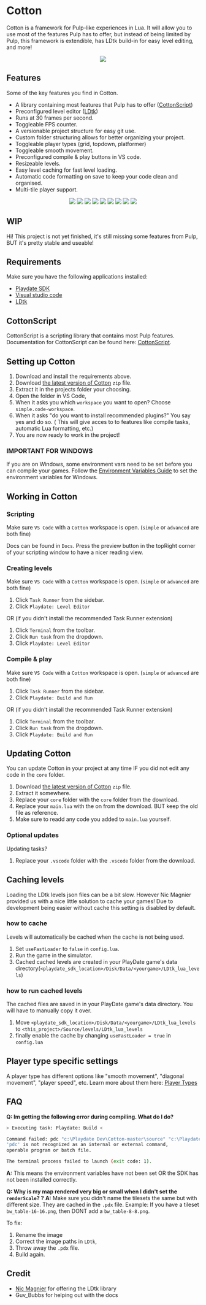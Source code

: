 # Cotton

Cotton is a framework for Pulp-like experiences in Lua. It will allow you to use most of the features Pulp has to offer, but instead of being limited by Pulp, this framework is extendible, has LDtk build-in for easy level editing, and more!

<p align="center">
    <img
    src="https://raw.githubusercontent.com/unbelievableflavour/cotton/master/Docs/images/environment.png" />
</p>

## Features

Some of the key features you find in Cotton.

* A library containing most features that Pulp has to offer ([CottonScript](https://github.com/unbelievableflavour/Cotton/wiki/CottonScript))
* Preconfigured level editor ([LDtk](https://ldtk.io/))
* Runs at 30 frames per second.
* Toggleable FPS counter.
* A versionable project structure for easy git use.
* Custom folder structuring allows for better organizing your project.
* Toggleable player types (grid, topdown, platformer)
* Toggleable smooth movement.
* Preconfigured compile & play buttons in VS code.
* Resizeable levels.
* Easy level caching for fast level loading.
* Automatic code formatting on save to keep your code clean and organised.
* Multi-tile player support.

<p align="center">
    <img src="https://raw.githubusercontent.com/unbelievableflavour/cotton/master/Docs/images/showcase/player_grid.gif" />
    <img src="https://raw.githubusercontent.com/unbelievableflavour/cotton/master/Docs/images/showcase/player_platformer.gif" />
    <img src="https://raw.githubusercontent.com/unbelievableflavour/cotton/master/Docs/images/showcase/player_topdown.gif" />
    <img src="https://raw.githubusercontent.com/unbelievableflavour/cotton/master/Docs/images/showcase/movement_smooth.gif" />
    <img src="https://raw.githubusercontent.com/unbelievableflavour/cotton/master/Docs/images/showcase/camera_follow.gif" />
    <img src="https://raw.githubusercontent.com/unbelievableflavour/cotton/master/Docs/images/showcase/camera_follow_locked.gif" />
    <img src="https://raw.githubusercontent.com/unbelievableflavour/cotton/master/Docs/images/showcase/dialogs.gif" />
    <img src="https://raw.githubusercontent.com/unbelievableflavour/cotton/master/Docs/images/showcase/bigger_maps.gif" />
    <img src="https://raw.githubusercontent.com/unbelievableflavour/cotton/master/Docs/images/showcase/big_player.gif" />
</p>

## WIP

Hi! This project is not yet finished, it's still missing some features from Pulp, BUT it's pretty stable and useable!

## Requirements

Make sure you have the following applications installed:

* [Playdate SDK](https://play.date/dev/) 
* [Visual studio code](https://code.visualstudio.com/)
* [LDtk](https://ldtk.io/)

## CottonScript

CottonScript is a scripting library that contains most Pulp features.
Documentation for CottonScript can be found here: [CottonScript](https://github.com/unbelievableflavour/Cotton/wiki/CottonScript).

## Setting up Cotton

1. Download and install the requirements above.
2. Download [the latest version of Cotton](https://github.com/unbelievableflavour/Cotton/releases) `zip` file.
3. Extract it in the projects folder your choosing.
4. Open the folder in VS Code, 
5. When it asks you which `workspace` you want to open? Choose `simple.code-workspace`. 
6. When it asks "do you want to install recommended plugins?" You say yes and do so. ( This will give acces to to features like compile tasks, automatic Lua formatting, etc.)
7. You are now ready to work in the project!

### IMPORTANT FOR WINDOWS

If you are on Windows, some environment vars need to be set before you can compile your games.
Follow the [Environment Variables Guide](https://github.com/unbelievableflavour/Cotton/wiki/How-to:-Setup-environment-variables) to set the environment variables for Windows.

## Working in Cotton

### Scripting

Make sure `VS Code` with a `Cotton` workspace is open. (`simple` or `advanced` are both fine)

Docs can be found in `Docs`. Press the preview button in the topRight corner of your scripting window to have a nicer reading view.

### Creating levels

Make sure `VS Code` with a `Cotton` workspace is open. (`simple` or `advanced` are both fine)

1. Click `Task Runner` from the sidebar.
2. Click `Playdate: Level Editor`

OR (if you didn't install the recommended Task Runner extension)

1. Click `Terminal` from the toolbar.
2. Click `Run task` from the dropdown.
3. Click `Playdate: Level Editor`

### Compile & play

Make sure `VS Code` with a `Cotton` workspace is open. (`simple` or `advanced` are both fine)

1. Click `Task Runner` from the sidebar.
2. Click `Playdate: Build and Run`

OR (if you didn't install the recommended Task Runner extension)

1. Click `Terminal` from the toolbar.
2. Click `Run task` from the dropdown.
3. Click `Playdate: Build and Run`

## Updating Cotton

You can update Cotton in your project at any time IF you did not edit any code in the `core` folder.

1. Download [the latest version of Cotton](https://github.com/unbelievableflavour/Cotton/releases) `zip` file.
2. Extract it somewhere.
3. Replace your `core` folder with the `core` folder from the download.
4. Replace your `main.lua` with the on from the download. BUT keep the old file as reference.
5. Make sure to readd any code you added to `main.lua` yourself.

### Optional updates

Updating tasks?
1. Replace your `.vscode` folder with the `.vscode` folder from the download.

## Caching levels

Loading the LDtk levels json files can be a bit slow. However Nic Magnier provided us with a nice little solution to cache your games!
Due to development being easier without cache this setting is disabled by default.

### how to cache

Levels will automatically be cached when the cache is not being used. 

1. Set `useFastLoader` to `false` in `config.lua`.
2. Run the game in the simulator.
3. Cached cached levels are created in your PlayDate game's data directory(`<playdate_sdk_location>/Disk/Data/<yourgame>/LDtk_lua_levels`)

### how to run cached levels

The cached files are saved in in your PlayDate game's data directory. You will have to manually copy it over.

1. Move `<playdate_sdk_location>/Disk/Data/<yourgame>/LDtk_lua_levels` to `<this_project>/Source/levels/LDtk_lua_levels`
2. finally enable the cache by changing `useFastLoader = true` in `config.lua`

## Player type specific settings

A player type has different options like "smooth movement", "diagonal movement", "player speed", etc. 
Learn more about them here: [Player Types](https://github.com/unbelievableflavour/Cotton/wiki/Player-Types)

## FAQ

**Q: Im getting the following error during compiling. What do I do?**
```bash
> Executing task: Playdate: Build <

Command failed: pdc "c:\Playdate Dev\Cotton-master\source" "c:\Playdate Dev\Cotton-master\Cotton"
'pdc' is not recognized as an internal or external command,
operable program or batch file.

The terminal process failed to launch (exit code: 1).
```
**A:** This means the environment variables have not been set OR the SDK has not been installed correctly.

**Q: Why is my map rendered very big or small when I didn't set the `renderScale`? ?**
**A:** Make sure you didn't name the tilesets the same but with different size. They are cached in the `.pdx` file.
Example:
If you have a tileset `bw_table-16-16.png`, then DONT add a `bw_table-8-8.png`.

To fix:
1. Rename the image 
2. Correct the image paths in `LDtk`,
3. Throw away the `.pdx` file.
4. Build again.

## Credit

* [Nic Magnier](https://github.com/NicMagnier) for offering the LDtk library
* Guv_Bubbs for helping out with the docs
